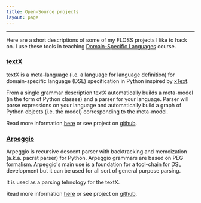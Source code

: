 ```yaml
---
title: Open-Source projects
layout: page
---
```


---

Here are a short descriptions of some of my FLOSS projects I like to hack on.  I use these tools in teaching [Domain-Specific Languages](../courses/) course.  

### [textX](../textX/)

textX is a meta-language (i.e. a language for language definition) for domain-specific language (DSL) specification in Python inspired by [xText](https://eclipse.org/Xtext/).

From a single grammar description textX automatically builds a meta-model (in the form of Python classes) and a parser for your language. Parser will parse expressions on your language and automatically build a graph of Python objects (i.e. the model) corresponding to the meta-model.

Read more information [here](../textX/) or see project on [github](https://github.com/igordejanovic/textX).

### [Arpeggio](../Arpeggio/)

Arpeggio is recursive descent parser with backtracking and memoization (a.k.a. pacrat parser) for Python. Arpeggio grammars are based on PEG formalism.
Arpeggio's main use is a foundation for a tool-chain for DSL development but it can be used for all sort of general purpose parsing.

It is used as a parsing tehnology for the textX.

Read more information [here](../Arpeggio/) or see project on [github](https://github.com/igordejanovic/Arpeggio/).





